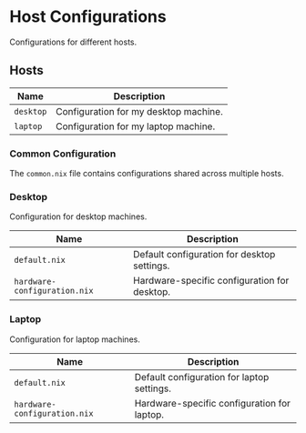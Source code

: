 # Host Configurations

Configurations for different hosts.

## Hosts

| Name             | Description                                           |
| ---------------- | ----------------------------------------------------- |
| `desktop`        | Configuration for my desktop machine.                   |
| `laptop`         | Configuration for my laptop machine.                    |

### Common Configuration

The `common.nix` file contains configurations shared across multiple hosts.

### Desktop

Configuration for desktop machines.

| Name                           | Description                                           |
| ------------------------------ | ----------------------------------------------------- |
| `default.nix`                  | Default configuration for desktop settings.          |
| `hardware-configuration.nix`   | Hardware-specific configuration for desktop.         |

### Laptop

Configuration for laptop machines.

| Name                           | Description                                           |
| ------------------------------ | ----------------------------------------------------- |
| `default.nix`                  | Default configuration for laptop settings.           |
| `hardware-configuration.nix`   | Hardware-specific configuration for laptop.          |
